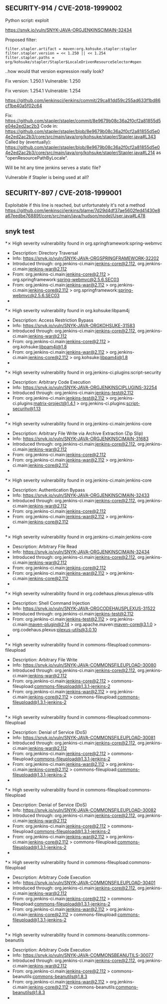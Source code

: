 ## SECURITY-914 / CVE-2018-1999002

Python script: exploit

https://snyk.io/vuln/SNYK-JAVA-ORGJENKINSCIMAIN-32434

Proposed filter:

```
filter.stapler.artifact = maven:org.kohsuke.stapler:stapler
filter.stapler.version = << 1.250 || << 1.254
filter.stapler.paths = org/kohsuke/stapler/Stapler$LocaleDrivenResourceSelector#open
```

..how would that version expression really look?

Fix version: 1.250.1
Vulnerable: 1.250

Fix version: 1.254.1
Vulnerable: 1.254


https://github.com/jenkinsci/jenkins/commit/29ca81dd59c255ad633f1bd86cf1be40a5f02c64

Fix: https://github.com/stapler/stapler/commit/8e9679b08c36a2f0cf2a81855d5e04e2ed2ac2b3
Code in: https://github.com/stapler/stapler/blob/8e9679b08c36a2f0cf2a81855d5e04e2ed2ac2b3/core/src/main/java/org/kohsuke/stapler/Stapler.java#L343
Called by (eventually): https://github.com/stapler/stapler/blob/8e9679b08c36a2f0cf2a81855d5e04e2ed2ac2b3/core/src/main/java/org/kohsuke/stapler/Stapler.java#L214 as "openResourcePathByLocale".

Will be hit any time jenkins serves a static file?

Vulnerable if Stapler is being used at all?



## SECURITY-897 / CVE-2018-1999001

Exploitable if this line is reached, but unfortunately it's not a method
https://github.com/jenkinsci/jenkins/blame/7d29d4df37ae5602fed41430e8a67eedbe76889f/core/src/main/java/hudson/model/User.java#L478

## snyk test

 *✗ High severity vulnerability found in org.springframework:spring-webmvc
 *  Description: Directory Traversal
 *  Info: https://snyk.io/vuln/SNYK-JAVA-ORGSPRINGFRAMEWORK-32202
 *  Introduced through: org.jenkins-ci.main:jenkins-core@2.112, org.jenkins-ci.main:jenkins-war@2.112
 *  From: org.jenkins-ci.main:jenkins-core@2.112 > org.springframework:spring-webmvc@2.5.6.SEC03
 *  From: org.jenkins-ci.main:jenkins-war@2.112 > org.jenkins-ci.main:jenkins-core@2.112 > org.springframework:spring-webmvc@2.5.6.SEC03
 *
 *✗ High severity vulnerability found in org.kohsuke:libpam4j
 *  Description: Access Restriction Bypass
 *  Info: https://snyk.io/vuln/SNYK-JAVA-ORGKOHSUKE-31583
 *  Introduced through: org.jenkins-ci.main:jenkins-core@2.112, org.jenkins-ci.main:jenkins-war@2.112
 *  From: org.jenkins-ci.main:jenkins-core@2.112 > org.kohsuke:libpam4j@1.8
 *  From: org.jenkins-ci.main:jenkins-war@2.112 > org.jenkins-ci.main:jenkins-core@2.112 > org.kohsuke:libpam4j@1.8
 *
 *✗ High severity vulnerability found in org.jenkins-ci.plugins:script-security
 *  Description: Arbitrary Code Execution
 *  Info: https://snyk.io/vuln/SNYK-JAVA-ORGJENKINSCIPLUGINS-32254
 *  Introduced through: org.jenkins-ci.main:jenkins-test@2.112
 *  From: org.jenkins-ci.main:jenkins-test@2.112 > org.jenkins-ci.plugins:matrix-project@1.4.1 > org.jenkins-ci.plugins:script-security@1.13
 *
 *✗ High severity vulnerability found in org.jenkins-ci.main:jenkins-core
 *  Description: Arbitrary File Write via Archive Extraction (Zip Slip)
 *  Info: https://snyk.io/vuln/SNYK-JAVA-ORGJENKINSCIMAIN-31683
 *  Introduced through: org.jenkins-ci.main:jenkins-core@2.112, org.jenkins-ci.main:jenkins-war@2.112
 *  From: org.jenkins-ci.main:jenkins-core@2.112
 *  From: org.jenkins-ci.main:jenkins-war@2.112 > org.jenkins-ci.main:jenkins-core@2.112
 *
 *✗ High severity vulnerability found in org.jenkins-ci.main:jenkins-core
 *  Description: Authentication Bypass
 *  Info: https://snyk.io/vuln/SNYK-JAVA-ORGJENKINSCIMAIN-32433
 *  Introduced through: org.jenkins-ci.main:jenkins-core@2.112, org.jenkins-ci.main:jenkins-war@2.112
 *  From: org.jenkins-ci.main:jenkins-core@2.112
 *  From: org.jenkins-ci.main:jenkins-war@2.112 > org.jenkins-ci.main:jenkins-core@2.112
 *
 *✗ High severity vulnerability found in org.jenkins-ci.main:jenkins-core
 *  Description: Arbitrary File Read
 *  Info: https://snyk.io/vuln/SNYK-JAVA-ORGJENKINSCIMAIN-32434
 *  Introduced through: org.jenkins-ci.main:jenkins-core@2.112, org.jenkins-ci.main:jenkins-war@2.112
 *  From: org.jenkins-ci.main:jenkins-core@2.112
 *  From: org.jenkins-ci.main:jenkins-war@2.112 > org.jenkins-ci.main:jenkins-core@2.112
 *
 *✗ High severity vulnerability found in org.codehaus.plexus:plexus-utils
 *  Description: Shell Command Injection
 *  Info: https://snyk.io/vuln/SNYK-JAVA-ORGCODEHAUSPLEXUS-31522
 *  Introduced through: org.jenkins-ci.main:jenkins-test@2.112
 *  From: org.jenkins-ci.main:jenkins-test@2.112 > org.jenkins-ci.main:maven-plugin@2.14 > org.apache.maven:maven-core@3.1.0 > org.codehaus.plexus:plexus-utils@3.0.10
 *
 *✗ High severity vulnerability found in commons-fileupload:commons-fileupload
 *  Description: Arbitrary File Write
 *  Info: https://snyk.io/vuln/SNYK-JAVA-COMMONSFILEUPLOAD-30080
 *  Introduced through: org.jenkins-ci.main:jenkins-core@2.112, org.jenkins-ci.main:jenkins-war@2.112
 *  From: org.jenkins-ci.main:jenkins-core@2.112 > commons-fileupload:commons-fileupload@1.3.1-jenkins-2
 *  From: org.jenkins-ci.main:jenkins-war@2.112 > org.jenkins-ci.main:jenkins-core@2.112 > commons-fileupload:commons-fileupload@1.3.1-jenkins-2
 *
 *✗ High severity vulnerability found in commons-fileupload:commons-fileupload
 *  Description: Denial of Service (DoS)
 *  Info: https://snyk.io/vuln/SNYK-JAVA-COMMONSFILEUPLOAD-30081
 *  Introduced through: org.jenkins-ci.main:jenkins-core@2.112, org.jenkins-ci.main:jenkins-war@2.112
 *  From: org.jenkins-ci.main:jenkins-core@2.112 > commons-fileupload:commons-fileupload@1.3.1-jenkins-2
 *  From: org.jenkins-ci.main:jenkins-war@2.112 > org.jenkins-ci.main:jenkins-core@2.112 > commons-fileupload:commons-fileupload@1.3.1-jenkins-2
 *
 *✗ High severity vulnerability found in commons-fileupload:commons-fileupload
 *  Description: Denial of Service (DoS)
 *  Info: https://snyk.io/vuln/SNYK-JAVA-COMMONSFILEUPLOAD-30082
 *  Introduced through: org.jenkins-ci.main:jenkins-core@2.112, org.jenkins-ci.main:jenkins-war@2.112
 *  From: org.jenkins-ci.main:jenkins-core@2.112 > commons-fileupload:commons-fileupload@1.3.1-jenkins-2
 *  From: org.jenkins-ci.main:jenkins-war@2.112 > org.jenkins-ci.main:jenkins-core@2.112 > commons-fileupload:commons-fileupload@1.3.1-jenkins-2
 *
 *✗ High severity vulnerability found in commons-fileupload:commons-fileupload
 *  Description: Arbitrary Code Execution
 *  Info: https://snyk.io/vuln/SNYK-JAVA-COMMONSFILEUPLOAD-30401
 *  Introduced through: org.jenkins-ci.main:jenkins-core@2.112, org.jenkins-ci.main:jenkins-war@2.112
 *  From: org.jenkins-ci.main:jenkins-core@2.112 > commons-fileupload:commons-fileupload@1.3.1-jenkins-2
 *  From: org.jenkins-ci.main:jenkins-war@2.112 > org.jenkins-ci.main:jenkins-core@2.112 > commons-fileupload:commons-fileupload@1.3.1-jenkins-2
 *
 *✗ High severity vulnerability found in commons-beanutils:commons-beanutils
 *  Description: Arbitrary Code Execution
 *  Info: https://snyk.io/vuln/SNYK-JAVA-COMMONSBEANUTILS-30077
 *  Introduced through: org.jenkins-ci.main:jenkins-core@2.112, org.jenkins-ci.main:jenkins-war@2.112
 *  From: org.jenkins-ci.main:jenkins-core@2.112 > commons-beanutils:commons-beanutils@1.8.3
 *  From: org.jenkins-ci.main:jenkins-war@2.112 > org.jenkins-ci.main:jenkins-core@2.112 > commons-beanutils:commons-beanutils@1.8.3
 *
